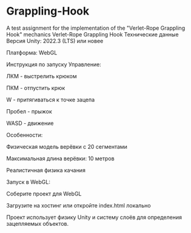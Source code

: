 # Grappling-Hook
A test assignment for the implementation of the "Verlet-Rope Grappling Hook" mechanics
Verlet-Rope Grappling Hook
Технические данные
Версия Unity: 2022.3 (LTS) или новее

Платформа: WebGL

Инструкция по запуску
Управление:

ЛКМ - выстрелить крюком

ПКМ - отпустить крюк

W - притягиваться к точке зацепа

Пробел - прыжок

WASD - движение

Особенности:

Физическая модель верёвки с 20 сегментами

Максимальная длина верёвки: 10 метров

Реалистичная физика качания

Запуск в WebGL:

Соберите проект для WebGL

Загрузите на хостинг или откройте index.html локально

Проект использует физику Unity и систему слоёв для определения зацепляемых объектов.
